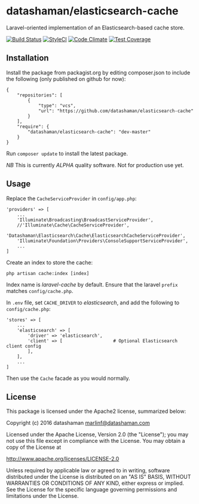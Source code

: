 # datashaman/elasticsearch-cache

Laravel-oriented implementation of an Elasticsearch-based cache store.

[![Build Status](https://travis-ci.org/datashaman/elasticsearch-cache.svg?branch=master)](https://travis-ci.org/datashaman/elasticsearch-cache)
[![StyleCI](https://styleci.io/repos/61363628/shield?style=flat)](https://styleci.io/repos/61363628)
[![Code Climate](https://codeclimate.com/github/datashaman/elasticsearch-cache/badges/gpa.svg)](https://codeclimate.com/github/datashaman/elasticsearch-cache)
[![Test Coverage](https://codeclimate.com/github/datashaman/elasticsearch-cache/badges/coverage.svg)](https://codeclimate.com/github/datashaman/elasticsearch-cache/coverage)

## Installation

Install the package from packagist.org by editing composer.json to include the following (only published on github for now):

    {
        "repositories": [
            {
                "type": "vcs",
                "url": "https://github.com/datashaman/elasticsearch-cache"
            }
        ],
        "require": {
            "datashaman/elasticsearch-cache": "dev-master"
        }
    }

Run `composer update` to install the latest package.

*NB* This is currently *ALPHA* quality software. Not for production use yet.

## Usage

Replace the `CacheServiceProvider` in `config/app.php`:

    
    'providers' => [
        ...
        'Illuminate\Broadcasting\BroadcastServiceProvider',
        //'Illuminate\Cache\CacheServiceProvider',
        'Datashaman\Elasticsearch\Cache\ElasticsearchCacheServiceProvider',
        'Illuminate\Foundation\Providers\ConsoleSupportServiceProvider',
        ...
    ]

Create an index to store the cache:

    php artisan cache:index [index]

Index name is *laravel-cache* by default. Ensure that the laravel `prefix` matches `config/cache.php`.

In `.env` file, set `CACHE_DRIVER` to *elasticsearch*, and add the following to `config/cache.php`:

    
	'stores' => [
        ...
		'elasticsearch' => [
            'driver' => 'elasticsearch',
            'client' => [                   # Optional Elasticsearch client config
            ],
        ],
        ...
    ]

Then use the `Cache` facade as you would normally.

## License

This package is licensed under the Apache2 license, summarized below:

Copyright (c) 2016 datashaman <marlinf@datashaman.com>

Licensed under the Apache License, Version 2.0 (the "License");
you may not use this file except in compliance with the License.
You may obtain a copy of the License at

http://www.apache.org/licenses/LICENSE-2.0

Unless required by applicable law or agreed to in writing, software
distributed under the License is distributed on an "AS IS" BASIS,
WITHOUT WARRANTIES OR CONDITIONS OF ANY KIND, either express or implied.
See the License for the specific language governing permissions and
limitations under the License.
